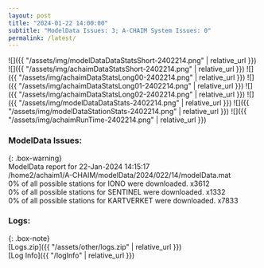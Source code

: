 ```yaml
---
layout: post
title: "2024-01-22 14:00:00"
subtitle: "ModelData Issues: 3; A-CHAIM System Issues: 0"
permalink: /latest/
---
```


![]({{ "/assets/img/modelDataDataStatsShort-2402214.png" | relative_url }})
![]({{ "/assets/img/achaimDataStatsShort-2402214.png" | relative_url }})
![]({{ "/assets/img/achaimDataStatsLong00-2402214.png" | relative_url }})
![]({{ "/assets/img/achaimDataStatsLong01-2402214.png" | relative_url }})
![]({{ "/assets/img/achaimDataStatsLong02-2402214.png" | relative_url }})
![]({{ "/assets/img/modelDataDataStats-2402214.png" | relative_url }})
![]({{ "/assets/img/modelDataStationStats-2402214.png" | relative_url }})
![]({{ "/assets/img/achaimRunTime-2402214.png" | relative_url }})


### ModelData Issues:  
  
{: .box-warning}  
 ModelData report for 22-Jan-2024 14:15:17   
 /home2/achaim1/A-CHAIM/modelData/2024/022/14/modelData.mat   
 0% of all possible stations for IONO were downloaded. x3612   
 0% of all possible stations for SENTINEL were downloaded. x1332   
 0% of all possible stations for KARTVERKET were downloaded. x7833   
  


### Logs:  
  
{: .box-note}  
[Logs.zip]({{ "/assets/other/logs.zip" | relative_url }})  
[Log Info]({{ "/logInfo" | relative_url }})  
